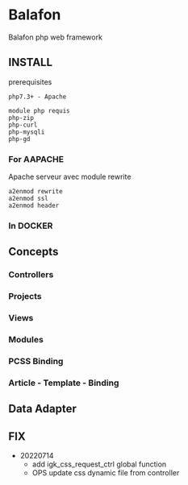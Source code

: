 # Balafon
Balafon php web framework
## INSTALL
prerequisites

```
php7.3+ - Apache

module php requis
php-zip
php-curl
php-mysqli
php-gd
```

### For AAPACHE
Apache serveur avec module rewrite
```
a2enmod rewrite
a2enmod ssl
a2enmod header
```

### In DOCKER 

## Concepts

### Controllers

### Projects
### Views
### Modules

### PCSS Binding

### Article - Template - Binding


## Data Adapter

## FIX

- 20220714
    + add igk_css_request_ctrl global function 
    + OPS update css dynamic file from controller

